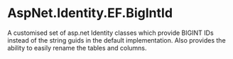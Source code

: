 AspNet.Identity.EF.BigIntId
===========================

A customised set of asp.net Identity classes which provide BIGINT IDs instead of the string guids in the default implementation. Also provides the ability to easily rename the tables and columns.
